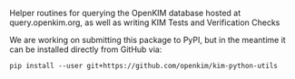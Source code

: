 Helper routines for querying the OpenKIM database hosted at query.openkim.org, as well as writing KIM Tests and Verification Checks

We are working on submitting this package to PyPI, but in the meantime it can be installed directly from GitHub via:
```
pip install --user git+https://github.com/openkim/kim-python-utils
```
